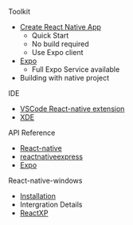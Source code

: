Toolkit
* [Create React Native App](https://github.com/react-community/create-react-native-app)
  * Quick Start
  * No build required
  * Use Expo client
* [Expo](https://docs.expo.io/versions/latest/introduction/index.html)
  * Full Expo Service available
* Building with native project

IDE
* [VSCode React-native extension](https://github.com/Microsoft/vscode-react-native)
* [XDE](https://docs.expo.io/versions/latest/introduction/installation.html)

API Reference
* [React-native](https://facebook.github.io/react-native/docs/getting-started.html)
* [reactnativeexpress](http://www.reactnativeexpress.com/)
* [Expo](https://docs.expo.io/versions/latest/sdk/index.html)

React-native-windows
* [Installation](https://github.com/Microsoft/react-native-windows)
* Intergration Details
* [ReactXP](https://microsoft.github.io/reactxp/docs/getting-started.html)
